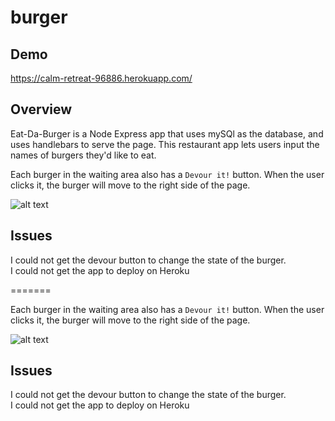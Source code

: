 # burger

## Demo
 https://calm-retreat-96886.herokuapp.com/

## Overview
 
Eat-Da-Burger is a Node Express app that uses mySQl as the database, and uses handlebars to serve the page.  This restaurant app lets users input the names of burgers they'd like to eat.

Each burger in the waiting area also has a `Devour it!` button. When the user clicks it, the burger will move to the right side of the page.

![alt text](public/assets/img/burgerScrnSht.png)

## Issues
I could not get the devour button to change the state of the burger.  
I could not get the app to deploy on Heroku

=======

Each burger in the waiting area also has a `Devour it!` button. When the user clicks it, the burger will move to the right side of the page.

![alt text](public/assets/img/urgerScrnSht.png)

## Issues
I could not get the devour button to change the state of the burger.  
I could not get the app to deploy on Heroku

